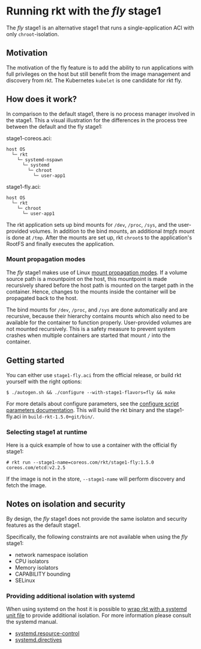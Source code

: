 # Running rkt with the *fly* stage1

The *fly* stage1 is an alternative stage1 that runs a single-application ACI with only `chroot`-isolation.


## Motivation

The motivation of the fly feature is to add the ability to run applications with full privileges on the host but still benefit from the image management and discovery from rkt.
The Kubernetes `kubelet` is one candidate for rkt fly.


## How does it work?

In comparison to the default stage1, there is no process manager involved in the stage1.
This a visual illustration for the differences in the process tree between the default and the fly stage1:

stage1-coreos.aci:

```
host OS
  └─ rkt
    └─ systemd-nspawn
      └─ systemd
        └─ chroot
          └─ user-app1
```


stage1-fly.aci:

```
host OS
  └─ rkt
    └─ chroot
      └─ user-app1
```

The rkt application sets up bind mounts for `/dev`, `/proc`, `/sys`, and the user-provided volumes.
In addition to the bind mounts, an additional *tmpfs* mount is done at `/tmp`.
After the mounts are set up, rkt `chroot`s to the application's RootFS and finally executes the application.


### Mount propagation modes

The *fly* stage1 makes use of Linux [mount propagation modes](https://www.kernel.org/doc/Documentation/filesystems/sharedsubtree.txt).
If a volume source path is a mountpoint on the host, this mountpoint is made recursively shared before the host path is mounted on the target path in the container.
Hence, changes to the mounts inside the container will be propagated back to the host.

The bind mounts for `/dev`, `/proc`, and `/sys` are done automatically and are recursive, because their hierarchy contains mounts which also need to be available for the container to function properly.
User-provided volumes are not mounted recursively.
This is a safety measure to prevent system crashes when multiple containers are started that mount `/` into the container.


## Getting started

You can either use `stage1-fly.aci` from the official release, or build rkt yourself with the right options:

```
$ ./autogen.sh && ./configure --with-stage1-flavors=fly && make
```

For more details about configure parameters, see the [configure script parameters documentation](build-configure.md).
This will build the rkt binary and the stage1-fly.aci in `build-rkt-1.5.0+git/bin/`.

### Selecting stage1 at runtime

Here is a quick example of how to use a container with the official fly stage1:

```
# rkt run --stage1-name=coreos.com/rkt/stage1-fly:1.5.0 coreos.com/etcd:v2.2.5
```

If the image is not in the store, `--stage1-name` will perform discovery and fetch the image.

## Notes on isolation and security

By design, the *fly* stage1 does not provide the same isolaton and security features as the default stage1.

Specifically, the following constraints are not available when using the *fly* stage1:
- network namespace isolation
- CPU isolators
- Memory isolators
- CAPABILITY bounding
- SELinux

### Providing additional isolation with systemd

When using systemd on the host it is possible to [wrap rkt with a systemd unit file](using-rkt-with-systemd.md#advanced-unit-file) to provide additional isolation.
For more information please consult the systemd manual.
* [systemd.resource-control](http://www.freedesktop.org/software/systemd/man/systemd.resource-control.html)
* [systemd.directives](http://www.freedesktop.org/software/systemd/man/systemd.directives.html)
